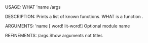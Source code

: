 USAGE:
     WHAT 'name /args

DESCRIPTION:
     Prints a list of known functions.
     WHAT is a function .

ARGUMENTS:
    'name [<opt> word! lit-word!]
        Optional module name

REFINEMENTS:
    /args
        Show arguments not titles
